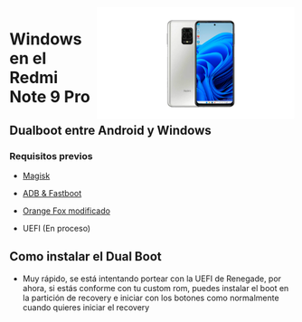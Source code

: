 <img align="right" src="https://github.com/Rubanoxd/Port-Windows-11-redmi-note-9_pro/blob/main/Miatoll.png" width="350" alt="Windows 11 Running On A Redmi Note 9 Pro">


# Windows en el Redmi Note 9 Pro

## Dualboot entre Android y Windows

### Requisitos previos

- [Magisk](https://github.com/topjohnwu/Magisk/releases/latest)

- [ADB & Fastboot](https://developer.android.com/studio/releases/platform-tools)

- [Orange Fox modificado](https://github.com/Rubanoxd/Port-Windows-11-redmi-note-9_pro/releases/tag/modded-ofox)

- UEFI (En proceso)


## Como instalar el Dual Boot

- Muy  rápido, se está intentando portear con la UEFI de Renegade, por ahora, si estás conforme con tu custom rom, puedes instalar el boot en la partición de recovery e iniciar con los botones como normalmente cuando quieres iniciar el recovery